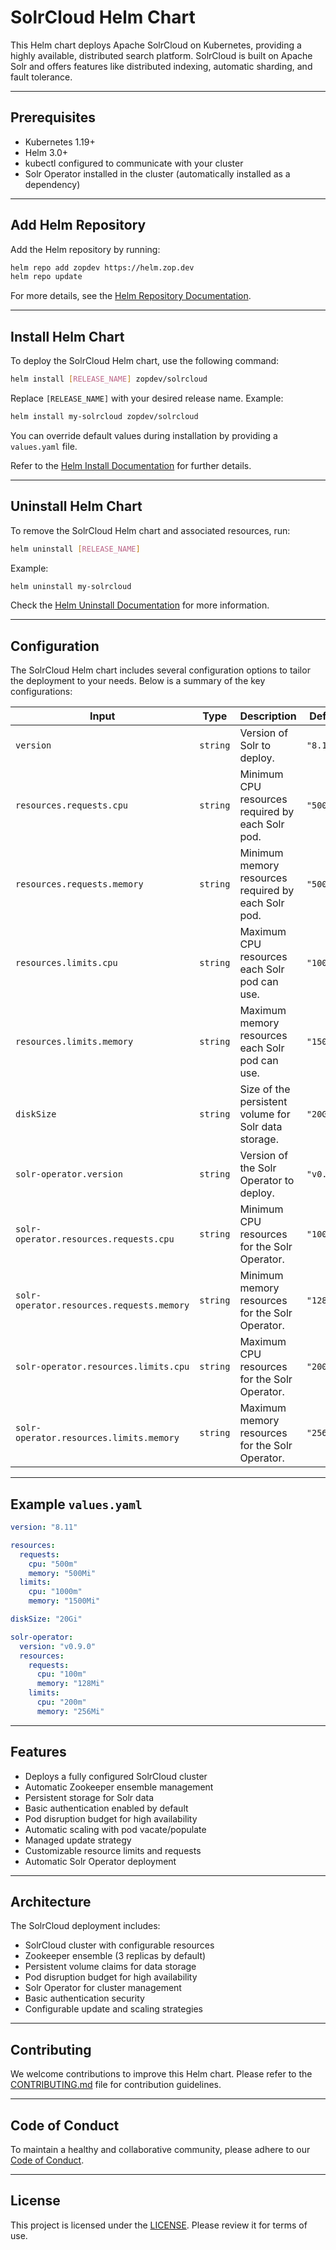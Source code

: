 # SolrCloud Helm Chart

This Helm chart deploys Apache SolrCloud on Kubernetes, providing a highly available, distributed search platform. SolrCloud is built on Apache Solr and offers features like distributed indexing, automatic sharding, and fault tolerance.

---

## Prerequisites

- Kubernetes 1.19+
- Helm 3.0+
- kubectl configured to communicate with your cluster
- Solr Operator installed in the cluster (automatically installed as a dependency)

---

## Add Helm Repository

Add the Helm repository by running:

```bash
helm repo add zopdev https://helm.zop.dev
helm repo update
```

For more details, see the [Helm Repository Documentation](https://helm.sh/docs/helm/helm_repo/).

---

## Install Helm Chart

To deploy the SolrCloud Helm chart, use the following command:

```bash
helm install [RELEASE_NAME] zopdev/solrcloud
```

Replace `[RELEASE_NAME]` with your desired release name. Example:

```bash
helm install my-solrcloud zopdev/solrcloud
```

You can override default values during installation by providing a `values.yaml` file.

Refer to the [Helm Install Documentation](https://helm.sh/docs/helm/helm_install/) for further details.

---

## Uninstall Helm Chart

To remove the SolrCloud Helm chart and associated resources, run:

```bash
helm uninstall [RELEASE_NAME]
```

Example:

```bash
helm uninstall my-solrcloud
```

Check the [Helm Uninstall Documentation](https://helm.sh/docs/helm/helm_uninstall/) for more information.

---

## Configuration

The SolrCloud Helm chart includes several configuration options to tailor the deployment to your needs. Below is a summary of the key configurations:

| **Input**                                 | **Type** | **Description**                                      | **Default** |
|-------------------------------------------|----------|------------------------------------------------------|-------------|
| `version`                                 | `string` | Version of Solr to deploy.                           | `"8.11"`    |
| `resources.requests.cpu`                  | `string` | Minimum CPU resources required by each Solr pod.     | `"500m"`    |
| `resources.requests.memory`               | `string` | Minimum memory resources required by each Solr pod.  | `"500Mi"`   |
| `resources.limits.cpu`                    | `string` | Maximum CPU resources each Solr pod can use.         | `"1000m"`   |
| `resources.limits.memory`                 | `string` | Maximum memory resources each Solr pod can use.      | `"1500Mi"`  |
| `diskSize`                                | `string` | Size of the persistent volume for Solr data storage. | `"20Gi"`    |
| `solr-operator.version`                   | `string` | Version of the Solr Operator to deploy.              | `"v0.9.0"`  |
| `solr-operator.resources.requests.cpu`    | `string` | Minimum CPU resources for the Solr Operator.         | `"100m"`    |
| `solr-operator.resources.requests.memory` | `string` | Minimum memory resources for the Solr Operator.      | `"128Mi"`   |
| `solr-operator.resources.limits.cpu`      | `string` | Maximum CPU resources for the Solr Operator.         | `"200m"`    |
| `solr-operator.resources.limits.memory`   | `string` | Maximum memory resources for the Solr Operator.      | `"256Mi"`   |

---

## Example `values.yaml`

```yaml
version: "8.11"

resources:
  requests:
    cpu: "500m"
    memory: "500Mi"
  limits:
    cpu: "1000m"
    memory: "1500Mi"

diskSize: "20Gi"

solr-operator:
  version: "v0.9.0"
  resources:
    requests:
      cpu: "100m"
      memory: "128Mi"
    limits:
      cpu: "200m"
      memory: "256Mi"
```

---

## Features

- Deploys a fully configured SolrCloud cluster
- Automatic Zookeeper ensemble management
- Persistent storage for Solr data
- Basic authentication enabled by default
- Pod disruption budget for high availability
- Automatic scaling with pod vacate/populate
- Managed update strategy
- Customizable resource limits and requests
- Automatic Solr Operator deployment

---

## Architecture

The SolrCloud deployment includes:
- SolrCloud cluster with configurable resources
- Zookeeper ensemble (3 replicas by default)
- Persistent volume claims for data storage
- Pod disruption budget for high availability
- Solr Operator for cluster management
- Basic authentication security
- Configurable update and scaling strategies

---

## Contributing

We welcome contributions to improve this Helm chart. Please refer to the [CONTRIBUTING.md](../../CONTRIBUTING.md) file for contribution guidelines.

---

## Code of Conduct

To maintain a healthy and collaborative community, please adhere to our [Code of Conduct](../../CODE_OF_CONDUCT.md).

---

## License

This project is licensed under the [LICENSE](../../LICENSE). Please review it for terms of use.
